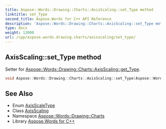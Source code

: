 ```yaml
---
title: Aspose::Words::Drawing::Charts::AxisScaling::set_Type method
linktitle: set_Type
second_title: Aspose.Words for C++ API Reference
description: 'Aspose::Words::Drawing::Charts::AxisScaling::set_Type method. Setter for Aspose::Words::Drawing::Charts::AxisScaling::get_Type in C++.'
type: docs
weight: 12000
url: /cpp/aspose.words.drawing.charts/axisscaling/set_type/
---
```

## AxisScaling::set_Type method


Setter for [Aspose::Words::Drawing::Charts::AxisScaling::get_Type](../get_type/).

```cpp
void Aspose::Words::Drawing::Charts::AxisScaling::set_Type(Aspose::Words::Drawing::Charts::AxisScaleType value)
```

## See Also

* Enum [AxisScaleType](../../axisscaletype/)
* Class [AxisScaling](../)
* Namespace [Aspose::Words::Drawing::Charts](../../)
* Library [Aspose.Words for C++](../../../)
